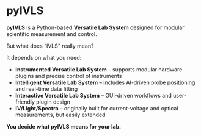 # pyIVLS

**pyIVLS** is a Python-based **Versatile Lab System** designed for modular scientific measurement and control.

But what does “IVLS” really mean?

It depends on what you need:

- **Instrumented Versatile Lab System** – supports modular hardware plugins and precise control of instruments
- **Intelligent Versatile Lab System** – includes AI-driven probe positioning and real-time data fitting
- **Interactive Versatile Lab System** – GUI-driven workflows and user-friendly plugin design
- **IV/Light/Spectra** – originally built for current-voltage and optical measurements, but easily extended

**You decide what pyIVLS means for your lab.**
